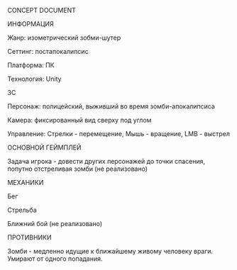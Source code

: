 CONCEPT DOCUMENT

ИНФОРМАЦИЯ

Жанр: изометрический зобми-шутер

Сеттинг: постапокалипсис

Платформа: ПК

Технология: Unity

3C

Персонаж: полицейский, выживший во время зомби-апокалипсиса

Камера: фиксированный вид сверху под углом

Управление: Стрелки - перемещение, Мышь - вращение, LMB - выстрел

ОСНОВНОЙ ГЕЙМПЛЕЙ

Задача игрока - довести других персонажей до точки спасения, попутно отстреливая зомби (не реализовано)

МЕХАНИКИ

Бег

Стрельба

Ближний бой (не реализовано)

ПРОТИВНИКИ

Зомби - медленно идущие к ближайшему живому человеку враги. Умирают от одного попадания.
